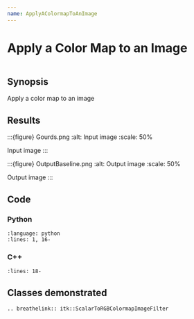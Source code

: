 ```yaml
---
name: ApplyAColormapToAnImage
---
```


# Apply a Color Map to an Image

```{index} single: ScalarToRGBColormapImageFilter
```

## Synopsis

Apply a color map to an image

## Results

:::{figure} Gourds.png
:alt: Input image
:scale: 50%

Input image
:::

:::{figure} OutputBaseline.png
:alt: Output image
:scale: 50%

Output image
:::

## Code

### Python

```{literalinclude} Code.py
:language: python
:lines: 1, 16-
```

### C++

```{literalinclude} Code.cxx
:lines: 18-
```

## Classes demonstrated

```{eval-rst}
.. breathelink:: itk::ScalarToRGBColormapImageFilter
```
